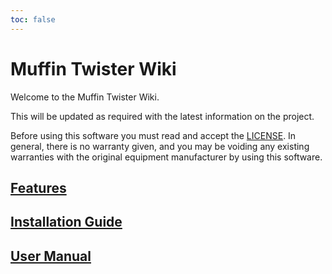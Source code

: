 ```yaml
---
toc: false
---
```

# Muffin Twister Wiki

Welcome to the Muffin Twister Wiki.

This will be updated as required with the latest information on the project.

Before using this software you must read and accept the [LICENSE](LICENSE). In general, there is no warranty given, and you may be voiding any existing warranties with the original equipment manufacturer by using this software.

## [Features](wiki/Features.md)

## [Installation Guide](wiki/InstallationGuide.md)

## [User Manual](wiki/UserManual.md)
